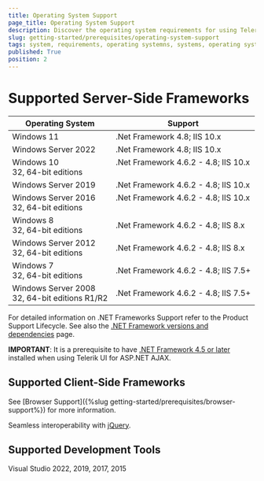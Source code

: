 ```yaml
---
title: Operating System Support
page_title: Operating System Support
description: Discover the operating system requirements for using Telerik AJAX controls in your applications.
slug: getting-started/prerequisites/operating-system-support
tags: system, requirements, operating systemns, systems, operating systems support
published: True
position: 2
---
```


# Supported Server-Side Frameworks

<table class="Table u-mb2 k-table">
  <thead>
    <tr>
      <th>Operating System</th>
      <th>Support</th>
    </tr>
  </thead>
  <tbody>
    <tr>
      <td valign="top">Windows 11 <br>
      </td>
      <td valign="top">.Net Framework 4.8; IIS 10.x </td>
    </tr>
    <tr>
      <td valign="top">Windows Server 2022 <br>
      </td>
      <td valign="top">.Net Framework 4.8; IIS 10.x </td>
    </tr>
    <tr>
      <td valign="top">Windows 10 <br>32, 64-bit editions </td>
      <td valign="top">.Net Framework 4.6.2 - 4.8; IIS 10.x </td>
    </tr>
    <tr>
      <td valign="top">Windows Server 2019 <br>
      </td>
      <td valign="top">.Net Framework 4.6.2 - 4.8; IIS 10.x </td>
    </tr>
    <tr>
      <td valign="top">Windows Server 2016 <br>32, 64-bit editions </td>
      <td valign="top">.Net Framework 4.6.2 - 4.8; IIS 10.x </td>
    </tr>
    <tr>
      <td>Windows 8 <br>
        <span>32, 64-bit editions</span>
      </td>
      <td>.Net Framework 4.6.2 - 4.8; IIS 8.x</td>
    </tr>
    <tr>
      <td>Windows Server 2012 <br>
        <span>32, 64-bit editions</span>
      </td>
      <td>.Net Framework 4.6.2 - 4.8; IIS 8.x</td>
    </tr>
    <tr>
      <td>Windows 7 <br>
        <span>32, 64-bit editions</span>
      </td>
      <td>.Net Framework 4.6.2 - 4.8; IIS 7.5+</td>
    </tr>
    <tr>
      <td>Windows Server 2008 <br>
        <span>32, 64-bit editions R1/R2</span>
      </td>
      <td>.Net Framework 4.6.2 - 4.8; IIS 7.5+</td>
    </tr>
  </tbody>
</table>

For detailed information on .NET Frameworks Support refer to the Product Support Lifecycle. See also the [.NET Framework versions and dependencies](https://learn.microsoft.com/en-us/dotnet/framework/migration-guide/versions-and-dependencies) page.

**IMPORTANT**: It is a prerequisite to have [.NET Framework 4.5 or later](https://dotnet.microsoft.com/en-us/download/dotnet-framework) installed when using Telerik UI for ASP.NET AJAX.

## Supported Client-Side Frameworks

See [Browser Support]({%slug getting-started/prerequisites/browser-support%}) for more information.

Seamless interoperability with [jQuery](https://jquery.com/).

## Supported Development Tools

Visual Studio 2022, 2019, 2017, 2015
